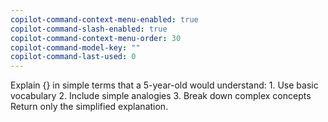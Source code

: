 ```yaml
---
copilot-command-context-menu-enabled: true
copilot-command-slash-enabled: true
copilot-command-context-menu-order: 30
copilot-command-model-key: ""
copilot-command-last-used: 0
---
```

Explain {} in simple terms that a 5-year-old would understand:
    1. Use basic vocabulary
    2. Include simple analogies
    3. Break down complex concepts
    Return only the simplified explanation.